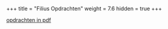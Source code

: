 +++
title = "Filius Opdrachten"
weight = 7.6
hidden = true
+++

[opdrachten in pdf](../filius_opdrachten.pfd)